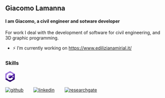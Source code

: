 ## Giacomo Lamanna
#### I am Giacomo, a civil engineer and sotware developer
For work I deal with the development of software for civil engineering, and 3D graphic programming. 

- ⚡ I’m currently working on https://www.edilizianamirial.it/ 

### Skills
<img src="https://github.com/giacomolamanna/giacomolamanna/blob/main/c-sharp-c-logo.png" width="30">

[<img src='https://cdn.jsdelivr.net/npm/simple-icons@3.0.1/icons/github.svg' alt='github' height='40'>](https://github.com/giacomolamanna) &nbsp;&nbsp;&nbsp;&nbsp;&nbsp;&nbsp; [<img src='https://cdn.jsdelivr.net/npm/simple-icons@3.0.1/icons/linkedin.svg' alt='linkedin' height='40'>](https://www.linkedin.com/in/https://www.linkedin.com/in/giacomo-lamanna//) &nbsp;&nbsp;&nbsp;&nbsp;&nbsp;&nbsp; [<img src='https://cdn.jsdelivr.net/npm/simple-icons@3.0.1/icons/researchgate.svg' alt='researchgate' height='40'>](https://www.researchgate.net/profile/Giacomo-Lamanna)  

